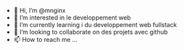- 👋 Hi, I’m @mnginx
- 👀 I’m interested in  le developpement web
- 🌱 I’m currently learning i du developpement web fullstack
- 💞️ I’m looking to collaborate on  des projets avec github
- 📫 How to reach me ...

<!---
mnginx/mnginx is a ✨ special ✨ repository because its `README.md` (this file) appears on your GitHub profile.
You can click the Preview link to take a look at your changes.
--->
